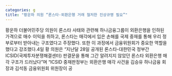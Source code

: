 ```yaml
---
categories: g
title: "황운하 의원 “론스타·외환은행 거래 철저한 진상규명 필요”"
---
```

황운하 더불어민주당 의원이 론스타 사태와 관련해 하나금융그룹이 외환은행을 인하된 가격으로 매수 이익을 취하고, 론스타는 매각에서 입은 손해를 국제 중재를 통해 우리 정부로부터 받아내는 구조였다고 주장했다. 또한 이 과정에서 금융위원회가 중요한 역할을 했다고 강조했다.4일 황 의원은 “지난달 28일 공개된 론스타-대한민국 정부간 ICSID(국제투자분쟁해결센터) 판결문을 통해 그간 알려지지 않았던 론스타 외환은행 매각 구조가 드러났다”며 “ICSID 중재판정부는 외환은행 매각 사건을 김승유 하나금융 회장과 김석동 금융위원회 위원장이 공